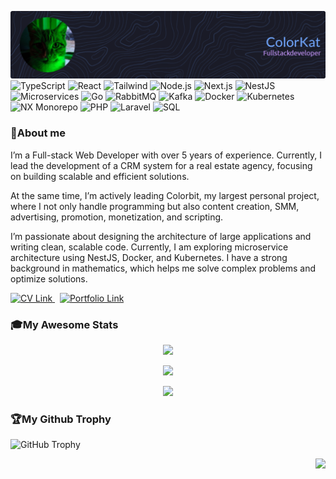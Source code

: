 ![Header](./assets/header.png)
![TypeScript](https://img.shields.io/badge/TypeScript-3178C6?style=for-the-badge&logo=typescript&logoColor=white)
![React](https://img.shields.io/badge/React-61DAFB?style=for-the-badge&logo=react&logoColor=black)
![Tailwind](https://img.shields.io/badge/Tailwind-06B6D4?style=for-the-badge&logo=tailwind-css&logoColor=white)
![Node.js](https://img.shields.io/badge/Node.js-339933?style=for-the-badge&logo=node.js&logoColor=white)
![Next.js](https://img.shields.io/badge/Next.js-000000?style=for-the-badge&logo=next.js&logoColor=white)
![NestJS](https://img.shields.io/badge/NestJS-E0234E?style=for-the-badge&logo=nestjs&logoColor=white)
![Microservices](https://img.shields.io/badge/Microservices-FF6F61?style=for-the-badge&logo=microservices&logoColor=white)
![Go](https://img.shields.io/badge/Go-00ADD8?style=for-the-badge&logo=go&logoColor=white)
![RabbitMQ](https://img.shields.io/badge/RabbitMQ-FF6600?style=for-the-badge&logo=rabbitmq&logoColor=white)
![Kafka](https://img.shields.io/badge/Kafka-231F20?style=for-the-badge&logo=apache-kafka&logoColor=white)
![Docker](https://img.shields.io/badge/Docker-2496ED?style=for-the-badge&logo=docker&logoColor=white)
![Kubernetes](https://img.shields.io/badge/Kubernetes-326CE5?style=for-the-badge&logo=kubernetes&logoColor=white)
![NX Monorepo](https://img.shields.io/badge/NX%20Monorepo-143055?style=for-the-badge&logo=nx&logoColor=white)
![PHP](https://img.shields.io/badge/PHP-777BB4?style=for-the-badge&logo=php&logoColor=white)
![Laravel](https://img.shields.io/badge/Laravel-FF2D20?style=for-the-badge&logo=laravel&logoColor=white)
![SQL](https://img.shields.io/badge/SQL-4479A1?style=for-the-badge&logo=sqlite&logoColor=white)

### 🦾About me

I’m a Full-stack Web Developer with over 5 years of experience. Currently, I lead the development of a CRM system for a real estate agency, focusing on building scalable and efficient solutions.

At the same time, I’m actively leading Colorbit, my largest personal project, where I not only handle programming but also content creation, SMM, advertising, promotion, monetization, and scripting.

I’m passionate about designing the architecture of large applications and writing clean, scalable code. Currently, I am exploring microservice architecture using NestJS, Docker, and Kubernetes. I have a strong background in mathematics, which helps me solve complex problems and optimize solutions.

<a href="https://github.com/Color-Kat/Color-Kat/blob/master/assets/CV.pdf" target="_blank">
  <img src="https://img.shields.io/badge/View-CV-70a5fd?style=for-the-badge&logo=readdotcv&logoColor=white" alt="CV Link">
</a>
&nbsp
<a href="https://kwork.ru/user/colorkat" target="_blank">
  <img src="https://img.shields.io/badge/View-Portfolio-bf91f3?style=for-the-badge&logo=bookstack&logoColor=white" alt="Portfolio Link">
</a>

### 🎓My Awesome Stats

<div align="center">

![](https://github-readme-streak-stats.herokuapp.com/?user=Color-Kat&theme=tokyonight&hide_border=true)

</div>

<div align="center">

![](https://github-readme-stats.vercel.app/api/top-langs/?username=Color-Kat&theme=tokyonight&hide_border=true&include_all_commits=true&count_private=true&layout=compact&card_height=195)
</div>

<div align="center">

![](https://github-readme-stats.vercel.app/api?username=Color-Kat&theme=tokyonight&hide_border=true&include_all_commits=true&count_private=true)

</div>

### 🏆My Github Trophy

![GitHub Trophy](https://github-profile-trophy.vercel.app/?username=Color-Kat&theme=tokyonight)

<div align="right">

![](https://komarev.com/ghpvc/?username=Color-Kat&color=70a5fd)

</div>
